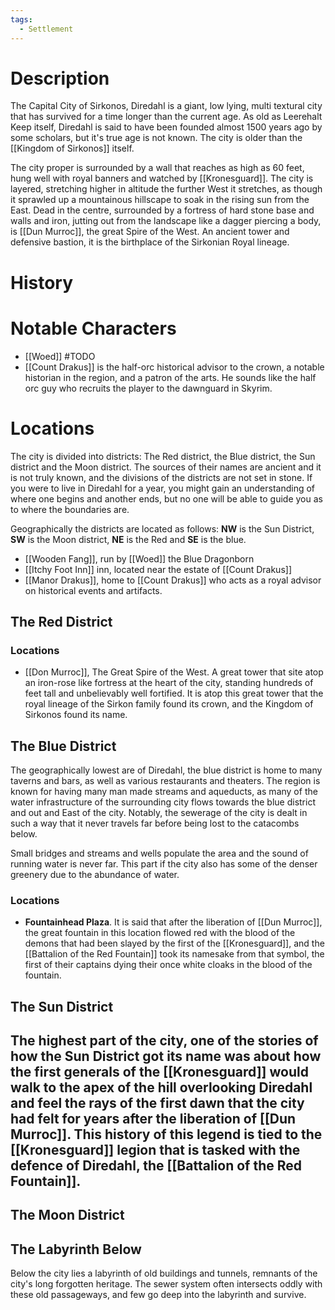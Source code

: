 ```yaml
---
tags:
  - Settlement
---
```

# Description
The Capital City of Sirkonos, Diredahl is a giant, low lying, multi textural city that has survived for a time longer than the current age. As old as Leerehalt Keep itself, Diredahl is said to have been founded almost 1500 years ago by some scholars, but it's true age is not known. The city is older than the [[Kingdom of Sirkonos]] itself.

The city proper is surrounded by a wall that reaches as high as 60 feet, hung well with royal banners and watched by [[Kronesguard]]. The city is layered, stretching higher in altitude the further West it stretches, as though it sprawled up a mountainous hillscape to soak in the rising sun from the East. Dead in the centre, surrounded by a fortress of hard stone base and walls and iron, jutting out from the landscape like a dagger piercing a body, is [[Dun Murroc]], the great Spire of the West. An ancient tower and defensive bastion, it is the birthplace of the Sirkonian Royal lineage. 
# History

# Notable Characters
- [[Woed]] #TODO 
- [[Count Drakus]] is the half-orc historical advisor to the crown, a notable historian in the region, and a patron of the arts. He sounds like the half orc guy who recruits the player to the dawnguard in Skyrim. 

# Locations
The city is divided into districts: The Red district, the Blue district, the Sun district and the Moon district. The sources of their names are ancient and it is not truly known, and the divisions of the districts are not set in stone. If you were to live in Diredahl for a year, you might gain an understanding of where one begins and another ends, but no one will be able to guide you as to where the boundaries are.

Geographically the districts are located as follows: **NW** is the Sun District, **SW** is the Moon district, **NE** is the Red and **SE** is the blue.


- [[Wooden Fang]], run by [[Woed]] the Blue Dragonborn
- [[Itchy Foot Inn]] inn, located near the estate of [[Count Drakus]]
- [[Manor Drakus]], home to [[Count Drakus]] who acts as a royal advisor on historical events and artifacts.

## The Red District

### Locations
- [[Don Murroc]], The Great Spire of the West. A great tower that site atop an iron-rose like fortress at the heart of the city, standing hundreds of feet tall and unbelievably well fortified. It is atop this great tower that the royal lineage of the Sirkon family found its crown, and the Kingdom of Sirkonos found its name.
## The Blue District
The geographically lowest are of Diredahl, the blue district is home to many taverns and bars, as well as various restaurants and theaters. The region is known for having many man made streams and aqueducts, as many of the water infrastructure of the surrounding city flows towards the blue district and out and East of the city. Notably, the sewerage of the city is dealt in such a way that it never travels far before being lost to the catacombs below. 

Small bridges and streams and wells populate the area and the sound of running water is never far. This part if the city also has some of the denser greenery due to the abundance of water.
### Locations
- **Fountainhead Plaza**. It is said that after the liberation of [[Dun Murroc]], the great fountain in this location flowed red with the blood of the demons that had been slayed by the first of the [[Kronesguard]], and the [[Battalion of the Red Fountain]] took its namesake from that symbol, the first of their captains dying their once white cloaks in the blood of the fountain.

## The Sun District
The highest part of the city, one of the stories of how the Sun District got its name was about how the first generals of the [[Kronesguard]] would walk to the apex of the hill overlooking Diredahl and feel the rays of the first dawn that the city had felt for years after the liberation of [[Dun Murroc]]. This history of this legend is tied to the [[Kronesguard]] legion that is tasked with the defence of Diredahl, the [[Battalion of the Red Fountain]].
- 
## The Moon District

## The Labyrinth Below
Below the city lies a labyrinth of old buildings and tunnels, remnants of the city's long forgotten heritage. The sewer system often intersects oddly with these old passageways, and few go deep into the labyrinth and survive.